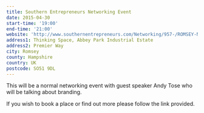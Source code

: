```yaml
---
title: Southern Entrepreneurs Networking Event
date: 2015-04-30
start-time: '19:00'
end-time: '21:00'
website: 'http://www.southernentrepreneurs.com/Networking/957-/ROMSEY-NETWORKING'
address1: Thinking Space, Abbey Park Industrial Estate
address2: Premier Way
city: Romsey
county: Hampshire
country: UK
postcode: SO51 9DL
---
```

This will be a normal networking event with guest speaker Andy Tose who will be talking about branding.

If you wish to book a place or find out more please follow the link provided.
